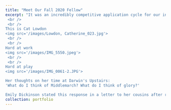 ```yaml
---
title: "Meet Our Fall 2020 Fellow"
excerpt: "It was an incredibly competitive application cycle for our innagural RWRF competition. But in the end someone had to win out. We are so pleased to announce our first winner.
 <br /> 
 <br /> 
This is Cat Lowdon
<img src='/images/Lowdon, Catherine_023.jpg'>
 <br /> 
 <br /> 
Hard at work
<img src='/images/IMG_5550.jpeg'>
 <br /> 
 <br /> 
Hard at play
<img src='/images/IMG_0061-2.JPG'>

Her thoughts on her time at Darwin's Upstairs:
'What do I think of Middlemarch? What do I think of glory?' 

Emily Dickinson stated this response in a letter to her cousins after reading George Eliot’s famous novel. I would say the same of my Remote Worker In Residence Experience. "
collection: portfolio
---
```

